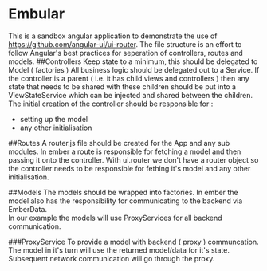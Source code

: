 Embular
==========

This is a sandbox angular application to demonstrate the use of https://github.com/angular-ui/ui-router.
The file structure is an effort to follow Angular's best practices for seperation of controllers, routes and models.
##Controllers
Keep state to a minimum, this should be delegated to Model ( factories )
All business logic should be delegated out to a Service.
If the controller is a parent ( i.e. it has child views and controllers ) then any state that needs to be shared with these children should be put into a ViewStateService which can be injected and shared between the children.
The initial creation of the controller should be responsible for :
- setting up the model
- any other initialisation

##Routes
A router.js file should be created for the App and any sub modules.
In ember a route is responsible for fetching a model and then passing it onto the controller.
With ui.router we don't have a router object so the controller needs to be responsible for fething it's model and any other initialisation.

##Models
The models should be wrapped into factories.  In ember the model also has the responsibility for communicating to the backend via EmberData.  
In our example the models will use ProxyServices for all backend communication. 

###ProxyService
To provide a model with backend ( proxy ) communcation. The model in it's turn will use the returned model/data for it's state.
Subsequent network communication will go through the proxy.
